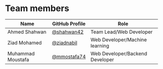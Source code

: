 # Team members

| Name | GitHub Profile | Role |
| ---- | -------------- | ---- |
| Ahmed Shahwan | [@shahwan42](https://github.com/shahwan42) | Team Lead/Web Developer |
| Ziad Mohamed  | [@ziadnabil](https://github.com/ziadnabil) | Web Developer/Machine learning |
| Muhammad Moustafa | [@mmostafa74](https://github.com/mmostafa74)| Web Developer/Backend Developer |
